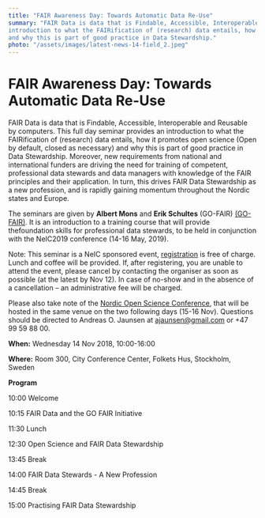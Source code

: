 ```yaml
---
title: "FAIR Awareness Day: Towards Automatic Data Re-Use"
summary: "FAIR Data is data that is Findable, Accessible, Interoperable and Reusable by computers. This full day seminar provides an 
introduction to what the FAIRification of (research) data entails, how it promotes open science (Open by default, closed as necessary) 
and why this is part of good practice in Data Stewardship."
photo: "/assets/images/latest-news-14-field_2.jpeg"
---
```


FAIR Awareness Day: Towards Automatic Data Re-Use
===========================

FAIR Data is data that is Findable, Accessible, Interoperable and Reusable by computers. This full day seminar provides an introduction to
what the FAIRification of (research) data entails, how it promotes open science (Open by default, closed as necessary) and why this is 
part of good practice in Data Stewardship. Moreover, new requirements from national and international funders are driving the need for 
training of competent, professional data stewards and data managers with knowledge of the FAIR principles and their application. In turn,
this drives FAIR Data Stewardship as a new profession, and is rapidly gaining momentum throughout the Nordic states and Europe. 

The seminars are given by **Albert Mons** and **Erik Schultes** (GO-FAIR) [(GO-FAIR)](https://www.go-fair.org/). It is an introduction to a training course that will provide thefoundation skills for professional data stewards, to be held in conjunction with the NeIC2019 
conference (14-16 May, 2019).

Note: This seminar is a NeIC sponsored event, [registration](https://indico.neic.no/event/22/registrations/5/) is free of charge. Lunch and coffee will be provided. If, after registering, 
you are unable to attend the event, please cancel by contacting the organiser as soon as possible (at the latest by Nov 12). In case of
no-show and in the absence of a cancellation – an administrative fee will be charged.

Please also take note of the [Nordic Open Science Conference](https://www.vr.se/english/just-now/events/all-events/calendar-events/2018-08-23-nordic-open-science-conference.html), that will be hosted in the same venue on the two following days (15-16 Nov). Questions should be directed to Andreas O. Jaunsen at ajaunsen@gmail.com or +47 99 59 88 00.

**When:** Wednesday 14 Nov 2018, 10:00-16:00 

**Where:** Room 300, City Conference Center, Folkets Hus, Stockholm, Sweden

**Program**

10:00 Welcome

10:15 FAIR Data and the GO FAIR Initiative

11:30 Lunch

12:30 Open Science and FAIR Data Stewardship

13:45 Break

14:00 FAIR Data Stewards - A New Profession

14:45 Break

15:00 Practising FAIR Data Stewardship
